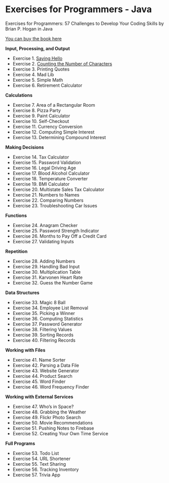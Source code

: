 # Exercises for Programmers -  Java
Exercises for Programmers: 57 Challenges to Develop Your Coding Skills by Brian P. Hogan in Java

[You can buy the book here](https://www.amazon.com/Exercises-Programmers-Challenges-Develop-Coding/dp/1680501224)

**Input, Processing, and Output**
- Exercise 1. [Saying Hello](https://github.com/durimkryeziu/exercises-for-programmers-java/tree/main/saying-hello)
- Exercise 2. [Counting the Number of Characters](https://github.com/durimkryeziu/exercises-for-programmers-java/tree/main/characters-count)
- Exercise 3. Printing Quotes
- Exercise 4. Mad Lib
- Exercise 5. Simple Math
- Exercise 6. Retirement Calculator

**Calculations**
- Exercise 7. Area of a Rectangular Room
- Exercise 8. Pizza Party
- Exercise 9. Paint Calculator
- Exercise 10. Self-Checkout
- Exercise 11. Currency Conversion
- Exercise 12. Computing Simple Interest
- Exercise 13. Determining Compound Interest

**Making Decisions**
- Exercise 14. Tax Calculator
- Exercise 15. Password Validation
- Exercise 16. Legal Driving Age
- Exercise 17. Blood Alcohol Calculator
- Exercise 18. Temperature Converter
- Exercise 19. BMI Calculator
- Exercise 20. Multistate Sales Tax Calculator
- Exercise 21. Numbers to Names
- Exercise 22. Comparing Numbers
- Exercise 23. Troubleshooting Car Issues

**Functions**
- Exercise 24. Anagram Checker
- Exercise 25. Password Strength Indicator
- Exercise 26. Months to Pay Off a Credit Card
- Exercise 27. Validating Inputs

**Repetition**
- Exercise 28. Adding Numbers
- Exercise 29. Handling Bad Input
- Exercise 30. Multiplication Table
- Exercise 31. Karvonen Heart Rate
- Exercise 32. Guess the Number Game

**Data Structures**
- Exercise 33. Magic 8 Ball
- Exercise 34. Employee List Removal
- Exercise 35. Picking a Winner
- Exercise 36. Computing Statistics
- Exercise 37. Password Generator
- Exercise 38. Filtering Values
- Exercise 39. Sorting Records
- Exercise 40. Filtering Records

**Working with Files**
- Exercise 41. Name Sorter
- Exercise 42. Parsing a Data File
- Exercise 43. Website Generator
- Exercise 44. Product Search
- Exercise 45. Word Finder
- Exercise 46. Word Frequency Finder

**Working with External Services**
- Exercise 47. Who’s in Space?
- Exercise 48. Grabbing the Weather
- Exercise 49. Flickr Photo Search
- Exercise 50. Movie Recommendations
- Exercise 51. Pushing Notes to Firebase
- Exercise 52. Creating Your Own Time Service

**Full Programs**
- Exercise 53. Todo List
- Exercise 54. URL Shortener
- Exercise 55. Text Sharing
- Exercise 56. Tracking Inventory
- Exercise 57. Trivia App
